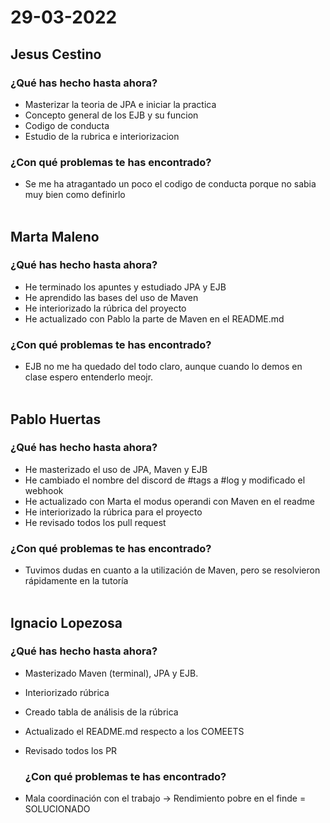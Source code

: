 # 29-03-2022
## Jesus Cestino
### ¿Qué has hecho hasta ahora?
- Masterizar la teoria de JPA e iniciar la practica
- Concepto general de los EJB y su funcion 
- Codigo de conducta 
- Estudio de la rubrica e interiorizacion
### ¿Con qué problemas te has encontrado?
- Se me ha atragantado un poco el codigo de conducta porque no sabia muy bien como definirlo
<br><br>

## Marta Maleno
### ¿Qué has hecho hasta ahora?
- He terminado los apuntes y estudiado JPA y EJB
- He aprendido las bases del uso de Maven
- He interiorizado la rúbrica del proyecto
- He actualizado con Pablo la parte de Maven en el README.md
### ¿Con qué problemas te has encontrado?
- EJB no me ha quedado del todo claro, aunque cuando lo demos en clase espero entenderlo meojr.
<br><br>
## Pablo Huertas
### ¿Qué has hecho hasta ahora?
- He masterizado el uso de JPA, Maven y EJB
- He cambiado el nombre del discord de #tags a #log y modificado el webhook
- He actualizado con Marta el modus operandi con Maven en el readme
- He interiorizado la rúbrica para el proyecto
- He revisado todos los pull request
### ¿Con qué problemas te has encontrado?
- Tuvimos dudas en cuanto a la utilización de Maven, pero se resolvieron rápidamente en la tutoría
<br><br>
## Ignacio Lopezosa

### ¿Qué has hecho hasta ahora?

- Masterizado Maven (terminal), JPA y EJB.
- Interiorizado rúbrica
- Creado tabla de análisis de la rúbrica
- Actualizado el README.md respecto a los COMEETS
- Revisado todos los PR
  
  ### ¿Con qué problemas te has encontrado?
- Mala coordinación con el trabajo -> Rendimiento pobre en el finde = SOLUCIONADO
  <br><br>

